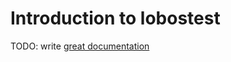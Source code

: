 # Introduction to lobostest

TODO: write [great documentation](http://jacobian.org/writing/what-to-write/)
